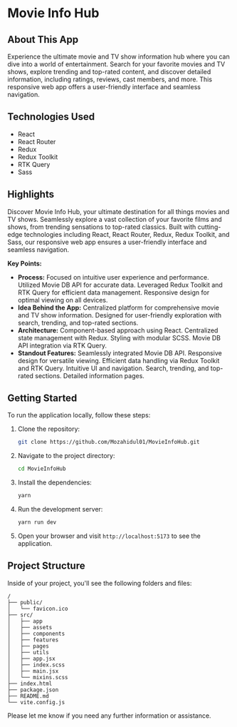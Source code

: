 # Movie Info Hub

## About This App

Experience the ultimate movie and TV show information hub where you can dive into a world of entertainment. Search for your favorite movies and TV shows, explore trending and top-rated content, and discover detailed information, including ratings, reviews, cast members, and more. This responsive web app offers a user-friendly interface and seamless navigation.

## Technologies Used

- React
- React Router
- Redux
- Redux Toolkit
- RTK Query
- Sass

## Highlights

Discover Movie Info Hub, your ultimate destination for all things movies and TV shows. Seamlessly explore a vast collection of your favorite films and shows, from trending sensations to top-rated classics. Built with cutting-edge technologies including React, React Router, Redux, Redux Toolkit, and Sass, our responsive web app ensures a user-friendly interface and seamless navigation.

**Key Points:**

- **Process:** Focused on intuitive user experience and performance. Utilized Movie DB API for accurate data. Leveraged Redux Toolkit and RTK Query for efficient data management. Responsive design for optimal viewing on all devices.
- **Idea Behind the App:** Centralized platform for comprehensive movie and TV show information. Designed for user-friendly exploration with search, trending, and top-rated sections.
- **Architecture:** Component-based approach using React. Centralized state management with Redux. Styling with modular SCSS. Movie DB API integration via RTK Query.
- **Standout Features:** Seamlessly integrated Movie DB API. Responsive design for versatile viewing. Efficient data handling via Redux Toolkit and RTK Query. Intuitive UI and navigation. Search, trending, and top-rated sections. Detailed information pages.

## Getting Started

To run the application locally, follow these steps:

1. Clone the repository:

   ```bash
   git clone https://github.com/Mozahidul01/MovieInfoHub.git
   ```

2. Navigate to the project directory:

   ```bash
   cd MovieInfoHub
   ```

3. Install the dependencies:

   ```bash
   yarn
   ```

4. Run the development server:

   ```bash
   yarn run dev
   ```

5. Open your browser and visit `http://localhost:5173` to see the application.

## Project Structure

Inside of your project, you'll see the following folders and files:

```text
/
├── public/
│   └── favicon.ico
├── src/
│   ├── app
│   ├── assets
│   ├── components
│   ├── features
│   ├── pages
│   ├── utils
│   ├── app.jsx
│   ├── index.scss
│   ├── main.jsx
│   └── mixins.scss
├── index.html
├── package.json
├── README.md
└── vite.config.js
```

Please let me know if you need any further information or assistance.
